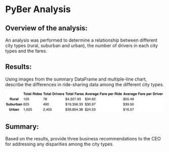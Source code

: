 # PyBer Analysis

## Overview of the analysis: 
An analysis was performed to determine a relationship between different city types (rural, suburban and urban), the number of drivers in each city types and the fares. 


## Results: 
Using images from the summary DataFrame and multiple-line chart, describe the differences in ride-sharing data among the different city types.


![Summary_Data](https://github.com/pratishthasingh1/PyBer_Analysis/blob/master/Resources/ride_data.png?raw=true)

## Summary: 
Based on the results, provide three business recommendations to the CEO for addressing any disparities among the city types.
